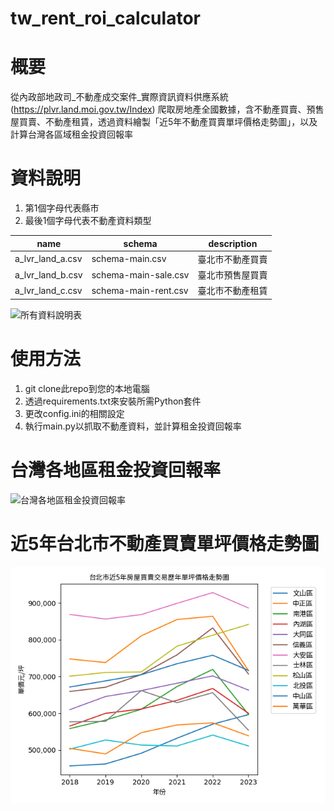 # tw_rent_roi_calculator

# 概要
從內政部地政司_不動產成交案件_實際資訊資料供應系統 (https://plvr.land.moi.gov.tw/Index) 爬取房地產全國數據，含不動產買賣、預售屋買賣、不動產租賃，透過資料繪製「近5年不動產買賣單坪價格走勢圖」，以及計算台灣各區域租金投資回報率

# 資料說明
1. 第1個字母代表縣市
2. 最後1個字母代表不動產資料類型

name|schema|description
-|-|-
a_lvr_land_a.csv|schema-main.csv|臺北市不動產買賣
a_lvr_land_b.csv|schema-main-sale.csv|臺北市預售屋買賣
a_lvr_land_c.csv|schema-main-rent.csv|臺北市不動產租賃

![所有資料說明表](https://docs.google.com/spreadsheets/d/1qSuhjntSfDnmu9lnagC09AbsrHQ8Q0qDM3eVSb07LVw/edit#gid=609529863)

# 使用方法
1. git clone此repo到您的本地電腦
2. 透過requirements.txt來安裝所需Python套件
3. 更改config.ini的相關設定
5. 執行main.py以抓取不動產資料，並計算租金投資回報率

# 台灣各地區租金投資回報率
![台灣各地區租金投資回報率](https://docs.google.com/spreadsheets/d/1qSuhjntSfDnmu9lnagC09AbsrHQ8Q0qDM3eVSb07LVw/edit#gid=609529863)

# 近5年台北市不動產買賣單坪價格走勢圖
![台北市不動產買賣單坪價格走勢圖](static/charts/台北市_房屋買賣交易_plt_chart.png)
